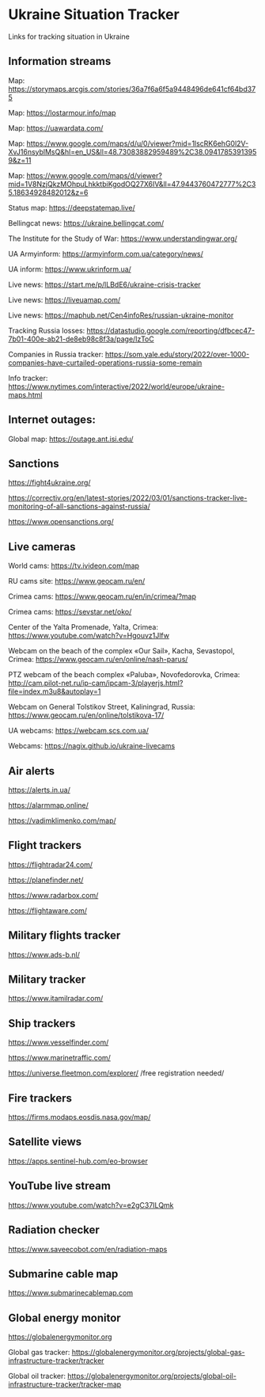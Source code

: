 # Ukraine Situation Tracker

Links for tracking situation in Ukraine

## Information streams

Map: https://storymaps.arcgis.com/stories/36a7f6a6f5a9448496de641cf64bd375

Map: https://lostarmour.info/map

Map: https://uawardata.com/

Map: https://www.google.com/maps/d/u/0/viewer?mid=1lscRK6ehG0l2V-XvJ16nsyblMsQ&hl=en_US&ll=48.73083882959489%2C38.09417853913959&z=11

Map: https://www.google.com/maps/d/viewer?mid=1V8NzjQkzMOhpuLhkktbiKgodOQ27X6IV&ll=47.9443760472777%2C35.18634928482012&z=6

Status map: https://deepstatemap.live/

Bellingcat news: https://ukraine.bellingcat.com/

The Institute for the Study of War: https://www.understandingwar.org/

UA Armyinform: https://armyinform.com.ua/category/news/

UA inform: https://www.ukrinform.ua/

Live news: https://start.me/p/lLBdE6/ukraine-crisis-tracker

Live news: https://liveuamap.com/

Live news: https://maphub.net/Cen4infoRes/russian-ukraine-monitor

Tracking Russia losses: https://datastudio.google.com/reporting/dfbcec47-7b01-400e-ab21-de8eb98c8f3a/page/IzToC

Companies in Russia tracker: https://som.yale.edu/story/2022/over-1000-companies-have-curtailed-operations-russia-some-remain

Info tracker: https://www.nytimes.com/interactive/2022/world/europe/ukraine-maps.html

## Internet outages:

Global map: https://outage.ant.isi.edu/

## Sanctions

https://fight4ukraine.org/

https://correctiv.org/en/latest-stories/2022/03/01/sanctions-tracker-live-monitoring-of-all-sanctions-against-russia/ 

https://www.opensanctions.org/


## Live cameras

World cams: https://tv.ivideon.com/map

RU cams site: https://www.geocam.ru/en/

Crimea cams: https://www.geocam.ru/en/in/crimea/?map

Crimea cams: https://sevstar.net/oko/

Center of the Yalta Promenade, Yalta, Crimea: https://www.youtube.com/watch?v=Hgouvz1Jlfw

Webcam on the beach of the complex «Our Sail», Kacha, Sevastopol, Crimea: https://www.geocam.ru/en/online/nash-parus/

PTZ webcam of the beach complex «Paluba», Novofedorovka, Crimea:
http://cam.pilot-net.ru/ip-cam/ipcam-3/playerjs.html?file=index.m3u8&autoplay=1

Webcam on General Tolstikov Street, Kaliningrad, Russia: https://www.geocam.ru/en/online/tolstikova-17/

UA webcams: https://webcam.scs.com.ua/

Webcams: https://nagix.github.io/ukraine-livecams 

## Air alerts

https://alerts.in.ua/

https://alarmmap.online/

https://vadimklimenko.com/map/


## Flight trackers

https://flightradar24.com/

https://planefinder.net/

https://www.radarbox.com/

https://flightaware.com/

## Military flights tracker

https://www.ads-b.nl/

## Military tracker
https://www.itamilradar.com/

## Ship trackers

https://www.vesselfinder.com/

https://www.marinetraffic.com/

https://universe.fleetmon.com/explorer/ /free registration needed/


## Fire trackers

https://firms.modaps.eosdis.nasa.gov/map/


## Satellite views

https://apps.sentinel-hub.com/eo-browser


## YouTube live stream

https://www.youtube.com/watch?v=e2gC37ILQmk

## Radiation checker

https://www.saveecobot.com/en/radiation-maps

## Submarine cable map

https://www.submarinecablemap.com

## Global energy monitor

https://globalenergymonitor.org


Global gas tracker: https://globalenergymonitor.org/projects/global-gas-infrastructure-tracker/tracker

Global oil tracker: https://globalenergymonitor.org/projects/global-oil-infrastructure-tracker/tracker-map

